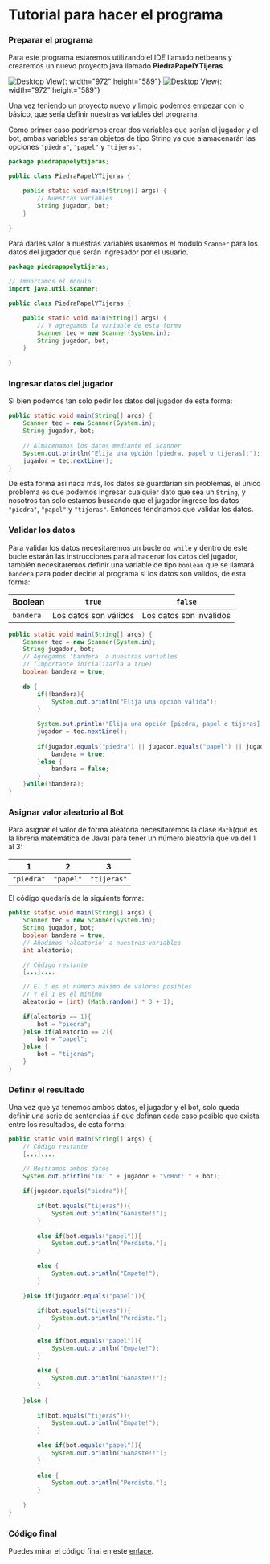 # Tutorial para hacer el programa

### Preparar el programa

Para este programa estaremos utilizando el IDE llamado netbeans y crearemos un nuevo proyecto java llamado **PiedraPapelYTijeras**.

![Desktop View](/assets/img/posts/2023-08-27-piedra-papel-tijeras-java/screenshot_006.png){: width="972" height="589"}
![Desktop View](/assets/img/posts/2023-08-27-piedra-papel-tijeras-java/screenshot_007.png){: width="972" height="589"}

Una vez teniendo un proyecto nuevo y limpio podemos empezar con lo básico, que sería definir nuestras variables del programa.

Como primer caso podríamos crear dos variables que serían el jugador y el bot, ambas variables serán objetos de tipo String ya que alamacenarán las opciones `"piedra"`, `"papel"` y `"tijeras"`.

```java
package piedrapapelytijeras;

public class PiedraPapelYTijeras {

    public static void main(String[] args) {
        // Nuestras variables
        String jugador, bot;
    }
    
}
```

Para darles valor a nuestras variables usaremos el modulo `Scanner` para los datos del jugador que serán ingresador por el usuario.

```java
package piedrapapelytijeras;

// Importamos el modulo
import java.util.Scanner;

public class PiedraPapelYTijeras {

    public static void main(String[] args) {
        // Y agregamos la variable de esta forma
        Scanner tec = new Scanner(System.in);
        String jugador, bot;
    }
    
}
```

### Ingresar datos del jugador

Si bien podemos tan solo pedir los datos del jugador de esta forma:

```java
public static void main(String[] args) {
    Scanner tec = new Scanner(System.in);
    String jugador, bot;
    
    // Almacenamos los datos mediante el Scanner
    System.out.println("Elija una opción [piedra, papel o tijeras]:");
    jugador = tec.nextLine();
}
```

De esta forma así nada más, los datos se guardarían sin problemas, el único problema es que podemos ingresar cualquier dato que sea un `String`, y nosotros tan solo estamos buscando que el jugador ingrese los datos `"piedra"`, `"papel"` y `"tijeras"`. Entonces tendríamos que validar los datos.

### Validar los datos

Para validar los datos necesitaremos un bucle `do while` y dentro de este bucle estarán las instrucciones para almacenar los datos del jugador, también necesitaremos definir una variable de tipo `boolean` que se llamará `bandera` para poder decirle al programa si los datos son validos, de esta forma:

| Boolean | `true`   | `false`  |
|:--------|---------|--------|
|`bandera`    | Los datos son válidos| Los datos son inválidos|

```java
public static void main(String[] args) {
    Scanner tec = new Scanner(System.in);
    String jugador, bot;
    // Agregamos 'bandera' a nuestras variables
    // (Importante inicializarla a true)
    boolean bandera = true;
    
    do {
        if(!bandera){
            System.out.println("Elija una opción válida");
        }
        
        System.out.println("Elija una opción [piedra, papel o tijeras]:");
        jugador = tec.nextLine();
        
        if(jugador.equals("piedra") || jugador.equals("papel") || jugador.equals("tijeras")){
            bandera = true; 
        }else {
            bandera = false;
        }
    }while(!bandera);
}
```

### Asignar valor aleatorio al Bot

Para asignar el valor de forma aleatoria necesitaremos la clase `Math`(que es la librería matemática de Java) para tener un número aleatoria que va del 1 al 3:

| 1 | 2 | 3 |
|:---:|:---:|:---:|
|`"piedra"`|`"papel"`|`"tijeras"`|

El código quedaría de la siguiente forma:

```java
public static void main(String[] args) {
    Scanner tec = new Scanner(System.in);
    String jugador, bot;
    boolean bandera = true;
    // Añadimos 'aleatorio' a nuestras variables
    int aleatorio;

    // Código restante    
    [...]....

    // El 3 es el número máximo de valores posibles
    // Y el 1 es el mínimo
    aleatorio = (int) (Math.random() * 3 + 1);
        
    if(aleatorio == 1){
        bot = "piedra";
    }else if(aleatorio == 2){
        bot = "papel";
    }else {
        bot = "tijeras";
    }
}
```

### Definir el resultado

Una vez que ya tenemos ambos datos, el jugador y el bot, solo queda definir una serie de sentencias `if` que definan cada caso posible que exista entre los resultados, de esta forma:

```java
public static void main(String[] args) {
    // Código restante    
    [...]....

    // Mostramos ambos datos
    System.out.println("Tu: " + jugador + "\nBot: " + bot);
    
    if(jugador.equals("piedra")){
        
        if(bot.equals("tijeras")){
            System.out.println("Ganaste!!");
        }
        
        else if(bot.equals("papel")){
            System.out.println("Perdiste.");
        }
        
        else {
            System.out.println("Empate!");
        }
        
    }else if(jugador.equals("papel")){
        
        if(bot.equals("tijeras")){
            System.out.println("Perdiste.");
        }
        
        else if(bot.equals("papel")){
            System.out.println("Empate!");
        }
        
        else {
            System.out.println("Ganaste!!");
        }
        
    }else {
        
        if(bot.equals("tijeras")){
            System.out.println("Empate!");
        }
        
        else if(bot.equals("papel")){
            System.out.println("Ganaste!!");
        }
        
        else {
            System.out.println("Perdiste.");
        }
        
    }
}
```

### Código final

Puedes mirar el código final en este [enlace](https://github.com/axeldiegosoto/piedra-papel-tijeras-java/blob/main/src/piedrapapeltijera/PiedraPapelTijera.java).
